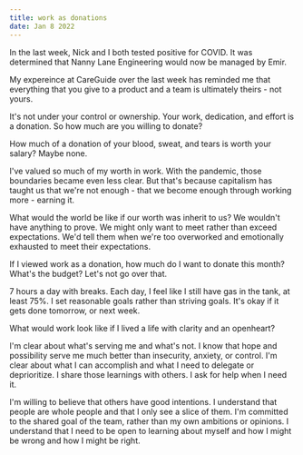 ```yaml
---
title: work as donations
date: Jan 8 2022
---
```


In the last week, Nick and I both tested positive for COVID. It was determined that Nanny Lane Engineering would now be managed by Emir. 

My expereince at CareGuide over the last week has reminded me that everything that you give to a product and a team is ultimately theirs - not yours. 

It's not under your control or ownership. Your work, dedication, and effort is a donation. So how much are you willing to donate?

How much of a donation of your blood, sweat, and tears is worth your salary? Maybe none.

I've valued so much of my worth in work. With the pandemic, those boundaries became even less clear. But that's because capitalism has taught us that we're not enough - that we become enough through working more - earning it. 

What would the world be like if our worth was inherit to us? We wouldn't have anything to prove. We might only want to meet rather than exceed expectations. We'd tell them when we're too overworked and emotionally exhausted to meet their expectations. 

If I viewed work as a donation, how much do I want to donate this month? What's the budget? Let's not go over that. 

7 hours a day with breaks. Each day, I feel like I still have gas in the tank, at least 75%. I set reasonable goals rather than striving goals. It's okay if it gets done tomorrow, or next week.

What would work look like if I lived a life with clarity and an openheart?

I'm clear about what's serving me and what's not. I know that hope and possibility serve me much better than insecurity, anxiety, or control. I'm clear about what I can accomplish and what I need to delegate or deprioritize. I share those learnings with others. I ask for help when I need it. 

I'm willing to believe that others have good intentions. I understand that people are whole people and that I only see a slice of them. I'm committed to the shared goal of the team, rather than my own ambitions or opinions. I understand that I need to be open to learning about myself and how I might be wrong and how I might be right. 